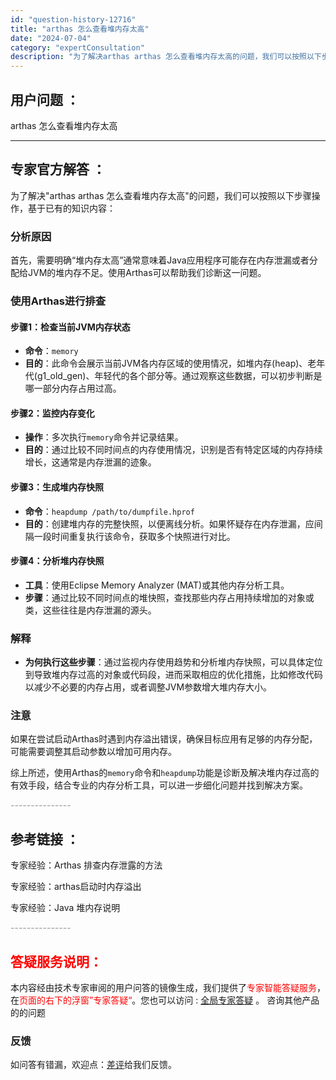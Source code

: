 ```yaml
---
id: "question-history-12716"
title: "arthas 怎么查看堆内存太高"
date: "2024-07-04"
category: "expertConsultation"
description: "为了解决arthas arthas 怎么查看堆内存太高的问题，我们可以按照以下步骤操作，基于已有的知识内容：### 分析原因首先，需要明确“堆内存太高”通常意味着Java应用程序可能存在内存泄漏或者分配给JVM的堆内存不足。使用Arthas可以帮助我们诊断这一问题。### 使用Arthas进行排查#"
---
```


## 用户问题 ：

arthas 怎么查看堆内存太高

---

## 专家官方解答 ：

为了解决"arthas arthas 怎么查看堆内存太高"的问题，我们可以按照以下步骤操作，基于已有的知识内容：

### 分析原因

首先，需要明确“堆内存太高”通常意味着Java应用程序可能存在内存泄漏或者分配给JVM的堆内存不足。使用Arthas可以帮助我们诊断这一问题。

### 使用Arthas进行排查

#### 步骤1：检查当前JVM内存状态

- **命令**：`memory`
- **目的**：此命令会展示当前JVM各内存区域的使用情况，如堆内存(heap)、老年代(g1_old_gen)、年轻代的各个部分等。通过观察这些数据，可以初步判断是哪一部分内存占用过高。

#### 步骤2：监控内存变化

- **操作**：多次执行`memory`命令并记录结果。
- **目的**：通过比较不同时间点的内存使用情况，识别是否有特定区域的内存持续增长，这通常是内存泄漏的迹象。

#### 步骤3：生成堆内存快照

- **命令**：`heapdump /path/to/dumpfile.hprof`
- **目的**：创建堆内存的完整快照，以便离线分析。如果怀疑存在内存泄漏，应间隔一段时间重复执行该命令，获取多个快照进行对比。

#### 步骤4：分析堆内存快照

- **工具**：使用Eclipse Memory Analyzer (MAT)或其他内存分析工具。
- **步骤**：通过比较不同时间点的堆快照，查找那些内存占用持续增加的对象或类，这些往往是内存泄漏的源头。

### 解释

- **为何执行这些步骤**：通过监视内存使用趋势和分析堆内存快照，可以具体定位到导致堆内存过高的对象或代码段，进而采取相应的优化措施，比如修改代码以减少不必要的内存占用，或者调整JVM参数增大堆内存大小。

### 注意

如果在尝试启动Arthas时遇到内存溢出错误，确保目标应用有足够的内存分配，可能需要调整其启动参数以增加可用内存。

综上所述，使用Arthas的`memory`命令和`heapdump`功能是诊断及解决堆内存过高的有效手段，结合专业的内存分析工具，可以进一步细化问题并找到解决方案。

<font color="#949494">---------------</font>

## 参考链接 ：

专家经验：Arthas 排查内存泄露的方法

专家经验：arthas启动时内存溢出

专家经验：Java 堆内存说明

<font color="#949494">---------------</font>

## <font color="#FF0000">答疑服务说明：</font>

本内容经由技术专家审阅的用户问答的镜像生成，我们提供了<font color="#FF0000">专家智能答疑服务</font>，在<font color="#FF0000">页面的右下的浮窗”专家答疑“</font>。您也可以访问 : [全局专家答疑](https://answer.opensource.alibaba.com/docs/intro) 。 咨询其他产品的的问题

### 反馈

如问答有错漏，欢迎点：[差评](https://ai.nacos.io/user/feedbackByEnhancerGradePOJOID?enhancerGradePOJOId=16064)给我们反馈。
